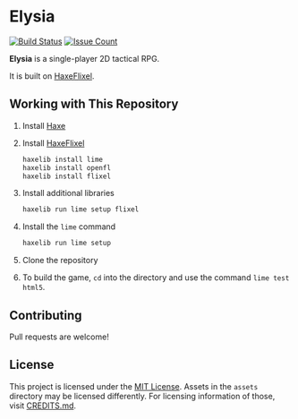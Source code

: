 # Elysia

[![Build Status](https://travis-ci.com/Acid147/elysia.svg?branch=master)](https://travis-ci.com/Acid147/elysia)
[![Issue Count](https://img.shields.io/codeclimate/issues/Acid147/elysia.svg)](https://codeclimate.com/github/Acid147/elysia)

**Elysia** is a single-player 2D tactical RPG.

It is built on [HaxeFlixel](https://github.com/HaxeFlixel).

## Working with This Repository

1. Install [Haxe](https://haxe.org/)
2. Install [HaxeFlixel](http://haxeflixel.com/)

   ```bash
   haxelib install lime
   haxelib install openfl
   haxelib install flixel
   ```

3. Install additional libraries

   ```bash
   haxelib run lime setup flixel
   ```

4. Install the ```lime``` command

   ```bash
   haxelib run lime setup
   ```

5. Clone the repository
6. To build the game, ```cd``` into the directory and use the command ```lime test html5```.

## Contributing

Pull requests are welcome!

## License

This project is licensed under the [MIT License](https://opensource.org/licenses/MIT). Assets in the ```assets``` directory may be licensed differently. For licensing information of those, visit [CREDITS.md](https://github.com/Acid147/rpg-game/blob/master/CREDITS.md).